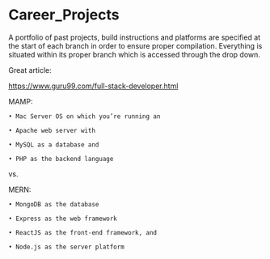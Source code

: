 # Career_Projects
A portfolio of past projects, build instructions and platforms are specified at the start of each branch in order to ensure proper compilation.  Everything is situated within its proper branch which is accessed through the drop down.   


Great article:

https://www.guru99.com/full-stack-developer.html

MAMP:
    
    • Mac Server OS on which you’re running an
    
    • Apache web server with
    
    • MySQL as a database and
    
    • PHP as the backend language

vs.

MERN:

    • MongoDB as the database
    
    • Express as the web framework
    
    • ReactJS as the front-end framework, and
    
    • Node.js as the server platform
